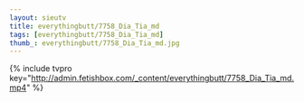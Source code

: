 ```yaml
--- 
layout: sieutv
title: everythingbutt/7758_Dia_Tia_md
tags: [everythingbutt/7758_Dia_Tia_md]
thumb_: everythingbutt/7758_Dia_Tia_md.jpg
---
```

{% include tvpro key="http://admin.fetishbox.com/_content/everythingbutt/7758_Dia_Tia_md.mp4" %} 
